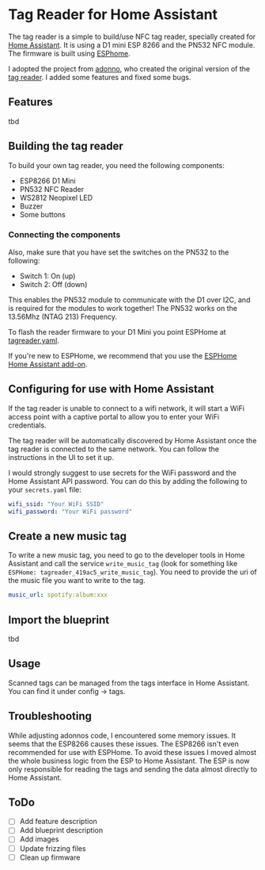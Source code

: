 # Tag Reader for Home Assistant

The tag reader is a simple to build/use NFC tag reader, specially created for [Home Assistant](https://www.home-assistant.io). It is using a D1 mini ESP 8266 and the PN532 NFC module. The firmware is built using [ESPhome](https://www.esphome.io).

I adopted the project from [adonno](https://github.com/adonno/), who created the original version of the [tag reader](https://github.com/adonno/tagreader). I added some features and fixed some bugs.

## Features

tbd

## Building the tag reader

To build your own tag reader, you need the following components:

 - ESP8266 D1 Mini
 - PN532 NFC Reader
 - WS2812 Neopixel LED
 - Buzzer
 - Some buttons

### Connecting the components

Also, make sure that you have set the switches on the PN532 to the following:
- Switch 1: On (up)
- Switch 2: Off (down)

This enables the PN532 module to communicate with the D1 over I2C, and is required for the modules to work together! The PN532 works on the 13.56Mhz (NTAG 213) Frequency. 

To flash the reader firmware to your D1 Mini you point ESPHome at [tagreader.yaml](tagreader.yaml).  

If you're new to ESPHome, we recommend that you use the [ESPHome Home Assistant add-on](https://esphome.io/guides/getting_started_hassio.html).

## Configuring for use with Home Assistant

If the tag reader is unable to connect to a wifi network, it will start a WiFi access point with a captive portal to allow you to enter your WiFi credentials.

The tag reader will be automatically discovered by Home Assistant once the tag reader is connected to the same network. You can follow the instructions in the UI to set it up.

I would strongly suggest to use secrets for the WiFi password and the Home Assistant API password. You can do this by adding the following to your `secrets.yaml` file:

```yaml
wifi_ssid: "Your WiFi SSID"
wifi_password: "Your WiFi password"
```

## Create a new music tag

To write a new music tag, you need to go to the developer tools in Home Assistant and call the service `write_music_tag` (look for something like `ESPHome: tagreader_419ac5_write_music_tag`). You need to provide the uri of the music file you want to write to the tag.

```yaml
music_url: spotify:album:xxx
```

## Import the blueprint

tbd

## Usage

Scanned tags can be managed from the tags interface in Home Assistant. You can find it under config -> tags.

## Troubleshooting

While adjusting adonnos code, I encountered some memory issues. It seems that the ESP8266 causes these issues. The ESP8266 isn't even recommended for use with ESPHome. To avoid these issues I moved almost the whole business logic from the ESP to Home Assistant. The ESP is now only responsible for reading the tags and sending the data almost directly to Home Assistant.

## ToDo

- [ ] Add feature description
- [ ] Add blueprint description
- [ ] Add images
- [ ] Update frizzing files
- [ ] Clean up firmware